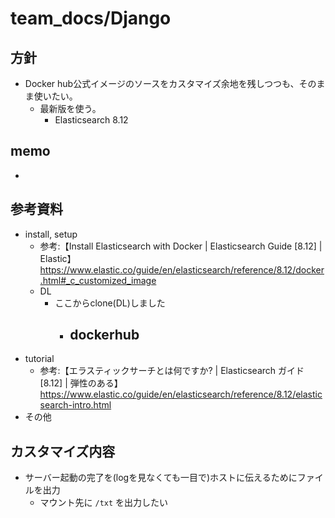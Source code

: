 # team_docs/Django

## 方針

- Docker hub公式イメージのソースをカスタマイズ余地を残しつつも、そのまま使いたい。
  - 最新版を使う。
    - Elasticsearch 8.12

## memo

-  

## 参考資料

- install, setup
  - 参考:【Install Elasticsearch with Docker | Elasticsearch Guide [8.12] | Elastic】 <https://www.elastic.co/guide/en/elasticsearch/reference/8.12/docker.html#_c_customized_image>
  - DL  
    - ここからclone(DL)しました  
      - dockerhub  
        -  
- tutorial
  - 参考:【エラスティックサーチとは何ですか? | Elasticsearch ガイド [8.12] | 弾性のある】 <https://www.elastic.co/guide/en/elasticsearch/reference/8.12/elasticsearch-intro.html>  
- その他

## カスタマイズ内容

- サーバー起動の完了を(logを見なくても一目で)ホストに伝えるためにファイルを出力
  - マウント先に `/txt` を出力したい